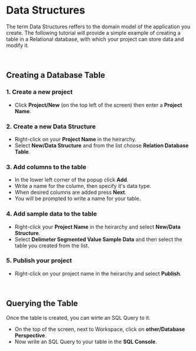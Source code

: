 Data Structures
===================================

The term Data Structures reffers to the domain model of the application you create. The following tutorial will provide a simple example of creating a table in a Relational database, with which your project can store data and modify it.

<br/>

Creating a Database Table
-----------------------------------


### **1.** Create a new project

* Click **Project/New** (on the top left of the screen) then enter a **Project Name**.

### **2.** Create a new Data Structure

* Right-click on your **Project Name** in the heirarchy.
* Select **New/Data Structure** and from the list choose **Relation Database Table**.

### **3.** Add columns to the table

* In the lower left corner of the popup click **Add**.
* Write a name for the column, then specify it's data type. 
* When desired columns are added press **Next**.
* You will be prompted to write a name for your table.

### **4.** Add sample data to the table

* Right-click your **Project Name** in the heirarchy and select **New/Data Structure**.
* Select **Delimeter Segmented Value Sample Data** and then select the table you created from the list.

### **5.** Publish your project

* Right-click on your project name in the heirarchy and select **Publish**.

<br/>

Querying the Table
----------------------------------
Once the table is created, you can wirte an SQL Query to it.
* On the top of the screen, next to Workspace, click on **other/Database Perspective**.
* Now write an SQL Query to your table in the **SQL Console**.
